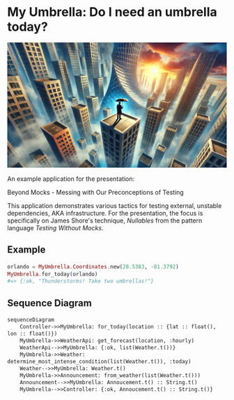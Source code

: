 # My Umbrella: Do I need an umbrella today?

![My Umbrella](./assets/umbrella.webp)

An example application for the presentation:

Beyond Mocks - Messing with Our Preconceptions of Testing

This application demonstrates various tactics for testing external, unstable dependencies, AKA
infrastructure. For the presentation, the focus is specifically on James Shore's technique,
_Nullables_ from the pattern language _Testing Without Mocks_.

## Example

```elixir
orlando = MyUmbrella.Coordinates.new(28.5383, -81.3792)
MyUmbrella.for_today(orlando)
#=> {:ok, "Thunderstorms! Take two umbrellas!"}
```

## Sequence Diagram

```mermaid
sequenceDiagram
    Controller->>MyUmbrella: for_today(location :: {lat :: float(), lon :: float()})
    MyUmbrella->>WeatherApi: get_forecast(location, :hourly)
    WeatherApi-->>MyUmbrella: {:ok, list(Weather.t())}
    MyUmbrella->>Weather: determine_most_intense_condition(list(Weather.t()), :today)
    Weather-->>MyUmbrella: Weather.t()
    MyUmbrella->>Announcement: from_weather(list(Weather.t()))
    Announcement-->>MyUmbrella: Annoucement.t() :: String.t()
    MyUmbrella-->>Controller: {:ok, Annoucement.t() :: String.t()}
```
